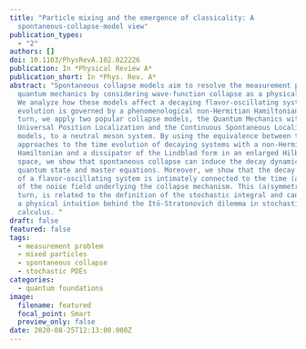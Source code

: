 ```yaml
---
title: "Particle mixing and the emergence of classicality: A
  spontaneous-collapse-model view"
publication_types:
  - "2"
authors: []
doi: 10.1103/PhysRevA.102.022226
publication: In *Physical Review A*
publication_short: In *Phys. Rev. A*
abstract: "Spontaneous collapse models aim to resolve the measurement problem in
  quantum mechanics by considering wave-function collapse as a physical process.
  We analyze how these models affect a decaying flavor-oscillating system whose
  evolution is governed by a phenomenological non-Hermitian Hamiltonian. In
  turn, we apply two popular collapse models, the Quantum Mechanics with
  Universal Position Localization and the Continuous Spontaneous Localization
  models, to a neutral meson system. By using the equivalence between the
  approaches to the time evolution of decaying systems with a non-Hermitian
  Hamiltonian and a dissipator of the Lindblad form in an enlarged Hilbert
  space, we show that spontaneous collapse can induce the decay dynamics in both
  quantum state and master equations. Moreover, we show that the decay property
  of a flavor-oscillating system is intimately connected to the time (a)symmetry
  of the noise field underlying the collapse mechanism. This (a)symmetry, in
  turn, is related to the definition of the stochastic integral and can provide
  a physical intuition behind the Itō-Stratonovich dilemma in stochastic
  calculus. "
draft: false
featured: false
tags:
  - measurement problem
  - mixed particles
  - spontaneous collapse
  - stochastic PDEs
categories:
  - quantum foundations
image:
  filename: featured
  focal_point: Smart
  preview_only: false
date: 2020-08-25T12:13:00.000Z
---
```

